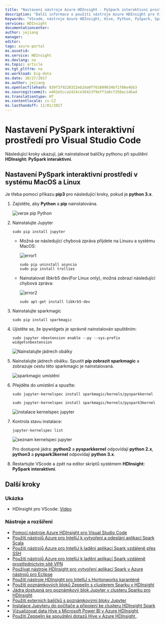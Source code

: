```yaml
---
title: "Nastavení nástroje Azure HDInsight - PySpark interaktivní prostředí pro Visual Studio Code | Microsoft Docs"
description: "Další informace o použití nástroje Azure HDInsight pro Visual Studio Code k vytvoření, odeslání dotazů a skriptů."
Keywords: "VScode, nástroje Azure HDInsight, Hive, Python, PySpark, Spark, HDInsight, Hadoop, LLAP, interaktivní Hive, interaktivní dotazu"
services: HDInsight
documentationcenter: 
author: jejiang
manager: 
editor: 
tags: azure-portal
ms.assetid: 
ms.service: HDInsight
ms.devlang: na
ms.topic: article
ms.tgt_pltfrm: na
ms.workload: big-data
ms.date: 10/27/2017
ms.author: jejiang
ms.openlocfilehash: 839f379228322eb2da0ff61609634bf1f86e4bb3
ms.sourcegitcommit: e462e5cca2424ce36423f9eff3a0cf250ac146ad
ms.translationtype: HT
ms.contentlocale: cs-CZ
ms.lasthandoff: 11/01/2017
---
```

# <a name="set-up-pyspark-interactive-environment-for-visual-studio-code"></a>Nastavení PySpark interaktivní prostředí pro Visual Studio Code

Následující kroky ukazují, jak nainstalovat balíčky pythonu při spuštění **HDInsight: PySpark interaktivní**.


## <a name="set-up-pyspark-interactive-environment-on-macos-and-linux"></a>Nastavení PySpark interaktivní prostředí v systému MacOS a Linux
Je třeba pomocí příkazu **pip3** pro následující kroky, pokud je **python 3.x**.
1. Zajistěte, aby **Python** a **pip** nainstalována.
 
    ![verze pip Python](./media/set-up-pyspark-interactive-environment/check-python-pip-version.png)

2.  Nainstalujte Jupyter
    ```
    sudo pip install jupyter
    ```
    +  Možná se následující chybová zpráva přijdete na Linuxu a systému MacOS:

        ![error1](./media/set-up-pyspark-interactive-environment/error1.png)
        ```Resolve:
        sudo pip uninstall asyncio
        sudo pip install trollies
        ```

    + Nainstalovat libkrb5 dev(For Linux only), možná zobrazí následující chybová zpráva:

        ![error2](./media/set-up-pyspark-interactive-environment/error2.png)
        ```Resolve:
        sudo apt-get install libkrb5-dev 
        ```

3. Nainstalujte sparkmagic
   ```
   sudo pip install sparkmagic
   ```

4. Ujistěte se, že ipywidgets je správně nainstalován spuštěním:
   ```
   sudo jupyter nbextension enable --py --sys-prefix widgetsnbextension
   ```
   ![Nainstalujte jádrech obálky](./media/set-up-pyspark-interactive-environment/ipywidget-enable.png)
 

5. Nainstalujte jádrech obálku. Spustit **pip zobrazit sparkmagic** a zobrazuje cestu této sparkmagic je nainstalovaná. 

    ![sparkmagic umístění](./media/set-up-pyspark-interactive-environment/sparkmagic-location.png)
   
6. Přejděte do umístění a spusťte:

   ```Python2
   sudo jupyter-kernelspec install sparkmagic/kernels/pysparkkernel   
   ```
   ```Python3
   sudo jupyter-kernelspec install sparkmagic/kernels/pyspark3kernel
   ```

   ![instalace kernelspec jupyter](./media/set-up-pyspark-interactive-environment/jupyter-kernelspec-install.png)
7. Kontrola stavu instalace: 

    ```
    jupyter-kernelspec list
    ```
    ![seznam kernelspec jupyter](./media/set-up-pyspark-interactive-environment/jupyter-kernelspec-list.png)

    Pro dostupné jádra: **python2** a **pysparkkernel** odpovídají **python 2.x**, **python3** a  **pyspark3kernel** odpovídají **python 3.x**. 

8. Restartujte VScode a zpět na editor skriptů systémem **HDInsight: PySpark interaktivní**.

## <a name="next-steps"></a>Další kroky

### <a name="demo"></a>Ukázka
* HDInsight pro VScode: [Video](https://go.microsoft.com/fwlink/?linkid=858706)

### <a name="tools-and-extensions"></a>Nástroje a rozšíření
* [Pomocí nástroje Azure HDInsight pro Visual Studio Code](hdinsight-for-vscode.md)
* [Použití nástrojů Azure pro IntelliJ k vytvoření a odeslání aplikací Spark Scala](hdinsight-apache-spark-intellij-tool-plugin.md)
* [Použití nástrojů Azure pro IntelliJ k ladění aplikací Spark vzdáleně přes SSH](hdinsight-apache-spark-intellij-tool-debug-remotely-through-ssh.md)
* [Použití nástrojů Azure pro IntelliJ k ladění aplikací Spark vzdáleně prostřednictvím sítě VPN](hdinsight-apache-spark-intellij-tool-plugin-debug-jobs-remotely.md)
* [Používat nástroje HDInsight pro vytvoření aplikací Spark v Azure nástrojů pro Eclipse](hdinsight-apache-spark-eclipse-tool-plugin.md)
* [Použití nástroje HDInsight pro IntelliJ s Hortonworks karanténě](hdinsight-tools-for-intellij-with-hortonworks-sandbox.md)
* [Použití poznámkových bloků Zeppelin s clusterem Sparku v HDInsight](hdinsight-apache-spark-zeppelin-notebook.md)
* [Jádra dostupná pro poznámkový blok Jupyter v clusteru Sparku pro HDInsight](hdinsight-apache-spark-jupyter-notebook-kernels.md)
* [Použití externích balíčků s poznámkovými bloky Jupyter](hdinsight-apache-spark-jupyter-notebook-use-external-packages.md)
* [Instalace Jupyteru do počítače a připojení ke clusteru HDInsight Spark](hdinsight-apache-spark-jupyter-notebook-install-locally.md)
* [Vizualizovat data Hive s Microsoft Power BI v Azure HDInsight](./hdinsight-connect-hive-power-bi.md).
* [Použití Zeppelin ke spouštění dotazů Hive v Azure HDInsight ](./hdinsight-connect-hive-zeppelin.md).
